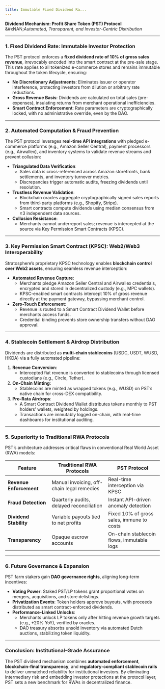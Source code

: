 ```yaml
---
title: Immutable Fixed Dividend Ra...
---
```


**Dividend Mechanism: Profit Share Token (PST) Protocol**\
&#xNAN;_&#x41;utomated, Transparent, and Investor-Centric Distribution_

***

### **1. Fixed Dividend Rate: Immutable Investor Protection**

The PST protocol enforces a **fixed dividend rate of 10% of gross sales revenue**, irrevocably encoded into the smart contract at the pre-sale stage. This rate applies to all tokenized e-commerce stores and remains immutable throughout the token lifecycle, ensuring:

* **No Discretionary Adjustments**: Eliminates issuer or operator interference, protecting investors from dilution or arbitrary rate reductions.
* **Gross Revenue Basis**: Dividends are calculated on total sales (pre-expenses), insulating returns from merchant operational inefficiencies.
* **Smart Contract Enforcement**: Rate parameters are cryptographically locked, with no administrative override, even by the DAO.

***

### **2. Automated Computation & Fraud Prevention**

The PST protocol leverages **real-time API integrations** with pledged e-commerce platforms (e.g., Amazon Seller Central), payment processors (e.g., Airwallex), and inventory systems to validate revenue streams and prevent collusion:

* **Triangulated Data Verification**:
  * Sales data is cross-referenced across Amazon storefronts, bank settlements, and inventory turnover metrics.
  * Discrepancies trigger automatic audits, freezing dividends until resolution.
* **Trustless Revenue Validation**:
  * Blockchain oracles aggregate cryptographically signed sales reports from third-party platforms (e.g., Shopify, Stripe).
  * Smart contracts compute dividends using median consensus from ≥3 independent data sources.
* **Collusion Resistance**:
  * Merchants cannot underreport sales; revenue is intercepted at the source via Key Permission Smart Contracts (KPSC).

***

### **3. Key Permission Smart Contract (KPSC): Web2/Web3 Interoperability**

Stratosphere’s proprietary KPSC technology enables **blockchain control over Web2 assets**, ensuring seamless revenue interception:

* **Automated Revenue Capture**:
  * Merchants pledge Amazon Seller Central and Airwallex credentials, encrypted and stored in decentralized custody (e.g., MPC wallets).
  * KPSC-enabled smart contracts intercept 10% of gross revenue directly at the payment gateway, bypassing merchant control.
* **Zero-Touch Enforcement**:
  * Revenue is routed to a Smart Contract Dividend Wallet before merchants access funds.
  * Credential binding prevents store ownership transfers without DAO approval.

***

### **4. Stablecoin Settlement & Airdrop Distribution**

Dividends are distributed as **multi-chain stablecoins** (USDC, USDT, WUSD, HKDA) via a fully automated pipeline:

1. **Revenue Conversion**:
   * Intercepted fiat revenue is converted to stablecoins through licensed custodians (e.g., Circle, Tether).
2. **On-Chain Minting**:
   * Stablecoins are minted as wrapped tokens (e.g., WUSD) on PST’s native chain for cross-DEX compatibility.
3. **Pro-Rata Airdrops**:
   * A Smart Contract Dividend Wallet distributes tokens monthly to PST holders’ wallets, weighted by holdings.
   * Transactions are immutably logged on-chain, with real-time dashboards for institutional auditing.

***

### **5. Superiority to Traditional RWA Protocols**

PST’s architecture addresses critical flaws in conventional Real World Asset (RWA) models:

| **Feature**             | **Traditional RWA Protocols**              | **PST Protocol**                          |
| ----------------------- | ------------------------------------------ | ----------------------------------------- |
| **Revenue Enforcement** | Manual invoicing, off-chain legal remedies | Real-time interception via KPSC           |
| **Fraud Detection**     | Quarterly audits, delayed reconciliation   | Instant API-driven anomaly detection      |
| **Dividend Stability**  | Variable payouts tied to net profits       | Fixed 10% of gross sales, immune to costs |
| **Transparency**        | Opaque escrow accounts                     | On-chain stablecoin flows, immutable logs |

***

### **6. Future Governance & Expansion**

PST farm stakers gain **DAO governance rights**, aligning long-term incentives:

* **Voting Power**: Staked PST/LP tokens grant proportional votes on mergers, acquisitions, and store delistings.
* **Privatization Events**: Token holders approve buyouts, with proceeds distributed as smart contract-enforced dividends.
* **Performance-Linked Unlocks**:
  * Merchants unlock LP tokens only after hitting revenue growth targets (e.g., +20% YoY), verified by oracles.
  * DAO treasury absorbs unsold inventory via automated Dutch auctions, stabilizing token liquidity.

***

### **Conclusion: Institutional-Grade Assurance**

The PST dividend mechanism combines **automated enforcement**, **blockchain-final transparency**, and **regulatory-compliant stablecoin rails** to deliver unmatched reliability for institutional investors. By eliminating intermediary risk and embedding investor protections at the protocol layer, PST sets a new benchmark for RWAs in decentralized finance.

